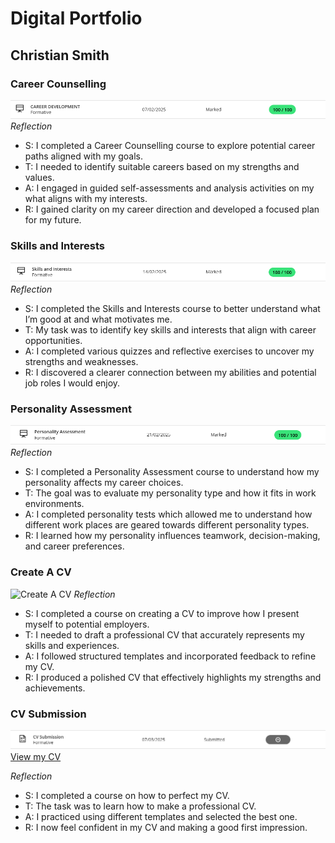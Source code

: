 # Digital Portfolio
## Christian Smith

### Career Counselling
![Career Counselling](CareerDevelopment.PNG)
*Reflection*
* S: I completed a Career Counselling course to explore potential career paths aligned with my goals.
* T: I needed to identify suitable careers based on my strengths and values.
* A: I engaged in guided self-assessments and analysis activities on my what aligns with my interests.
* R: I gained clarity on my career direction and developed a focused plan for my future.

### Skills and Interests
![Skills And Interests](SkillsAndInterests.png)
*Reflection*
* S: I completed the Skills and Interests course to better understand what I’m good at and what motivates me.
* T: My task was to identify key skills and interests that align with career opportunities.
* A: I completed various quizzes and reflective exercises to uncover my strengths and weaknesses.
* R: I discovered a clearer connection between my abilities and potential job roles I would enjoy.

### Personality Assessment
![Personality Assessment](PersonalityAssessment.png)
*Reflection*
* S: I completed a Personality Assessment course to understand how my personality affects my career choices.
* T: The goal was to evaluate my personality type and how it fits in work environments.
* A: I completed personality tests which allowed me to understand how different work places are geared towards different personality types.
* R: I learned how my personality influences teamwork, decision-making, and career preferences.

### Create A CV
![Create A CV](CreateACV.png)
*Reflection*
* S: I completed a course on creating a CV to improve how I present myself to potential employers.
* T: I needed to draft a professional CV that accurately represents my skills and experiences.
* A: I followed structured templates and incorporated feedback to refine my CV.
* R: I produced a polished CV that effectively highlights my strengths and achievements.

### CV Submission
![CV Submission](CVSubmission.png)
[View my CV](Sufyaan_Rawoot_221075127_CV.pdf)

*Reflection*
* S: I completed a course on how to perfect my CV.
* T: The task was to learn how to make a professional CV.
* A: I practiced using different templates and selected the best one.
* R: I now feel confident in my CV and making a good first impression.
